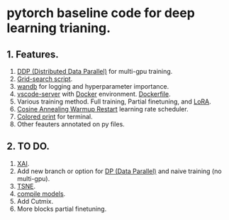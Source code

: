 # pytorch baseline code for deep learning trianing.  

## 1. Features.  
1. [DDP (Distributed Data Parallel)](https://pytorch.org/tutorials/intermediate/ddp_tutorial.html) for multi-gpu training.  
2. [Grid-search script](https://github.com/hyeok-jong/grid_generator).  
3. [wandb](https://wandb.ai/home) for logging and hyperparameter importance.  
4. [vscode-server](https://github.com/coder/code-server) with [Docker](https://www.docker.com/) environment. [Dockerfile](https://github.com/hyeok-jong/Dockerfiles/tree/main/vscode_web).  
5. Various training method. Full training, Partial finetuning, and [LoRA](https://github.com/microsoft/LoRA).  
6. [Cosine Annealing Warmup Restart](https://gaussian37.github.io/dl-pytorch-lr_scheduler/) learning rate scheduler.  
7. [Colored print](https://github.com/hyeok-jong/color_print) for terminal.  
8. Other feauters annotated on py files.  



## 2. TO DO.  
1. [XAI](https://github.com/jacobgil/pytorch-grad-cam/tree/master).  
2. Add new branch or option for [DP (Data Parallel)](https://pytorch.org/docs/stable/generated/torch.nn.DataParallel.html) and naive training (no multi-gpu).  
3. [TSNE](https://scikit-learn.org/stable/modules/generated/sklearn.manifold.TSNE.html).  
4. [compile models](https://pytorch.org/tutorials/intermediate/torch_compile_tutorial.html).  
5. Add Cutmix.  
6. More blocks partial finetuning.  